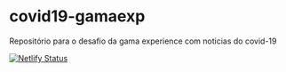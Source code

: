 # covid19-gamaexp
Repositório para o desafio da gama experience com noticias do covid-19

[![Netlify Status](https://api.netlify.com/api/v1/badges/01c1d29c-086d-4f64-857a-91c1d4aca146/deploy-status)](https://app.netlify.com/sites/compassionate-engelbart-ff9425/deploys)

